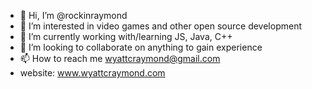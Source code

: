 - 👋 Hi, I’m @rockinraymond
- 👀 I’m interested in video games and other open source development
- 🌱 I’m currently working with/learning JS, Java, C++
- 💞️ I’m looking to collaborate on anything to gain experience
- 📫 How to reach me wyattcraymond@gmail.com
- website: www.wyattcraymond.com 

<!---
rockinraymond/rockinraymond is a ✨ special ✨ repository because its `README.md` (this file) appears on your GitHub profile.
You can click the Preview link to take a look at your changes.
--->
